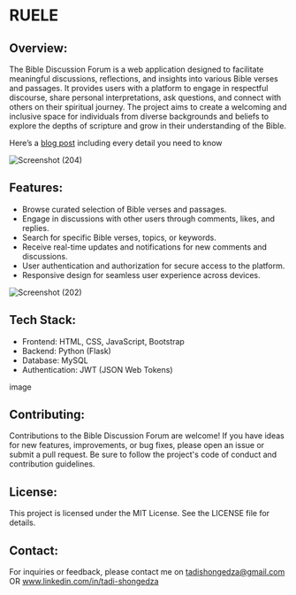 # RUELE
## Overview:
The Bible Discussion Forum is a web application designed to facilitate meaningful discussions, reflections, and insights into various Bible verses and passages. It provides users with a platform to engage in respectful discourse, share personal interpretations, ask questions, and connect with others on their spiritual journey. The project aims to create a welcoming and inclusive space for individuals from diverse backgrounds and beliefs to explore the depths of scripture and grow in their understanding of the Bible.

Here’s a [blog post](https://medium.com/@tadishongedza/building-a-bible-discussion-forum-a-journey-in-web-development-6b2a3b26c15a) including every detail you need to know

![Screenshot (204)](https://github.com/tadicodes/ruele/assets/121963464/9ca53a74-94d9-4bd0-b3a5-5fa00ba310f5)

## Features:
* Browse curated selection of Bible verses and passages.
* Engage in discussions with other users through comments, likes, and replies.
* Search for specific Bible verses, topics, or keywords.
* Receive real-time updates and notifications for new comments and discussions.
* User authentication and authorization for secure access to the platform.
* Responsive design for seamless user experience across devices.

![Screenshot (202)](https://github.com/tadicodes/ruele/assets/121963464/ff5b4e2c-c160-4794-843d-9f0b8ee7e9c3)

## Tech Stack:
* Frontend: HTML, CSS, JavaScript, Bootstrap
* Backend: Python (Flask)
* Database: MySQL
* Authentication: JWT (JSON Web Tokens)

image

## Contributing:
Contributions to the Bible Discussion Forum are welcome! If you have ideas for new features, improvements, or bug fixes, please open an issue or submit a pull request. Be sure to follow the project's code of conduct and contribution guidelines.

## License:
This project is licensed under the MIT License. See the LICENSE file for details.


## Contact:
For inquiries or feedback, please contact me on tadishongedza@gmail.com OR www.linkedin.com/in/tadi-shongedza 

